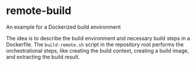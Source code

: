 remote-build
============

An example for a Dockerized build environment

The idea is to describe the build environment and necessary build steps in a Dockerfile. The `build-remote.sh` script in the repository root performs the orchestrational steps, like creating the build context, creating a build image, and extracting the build result.
